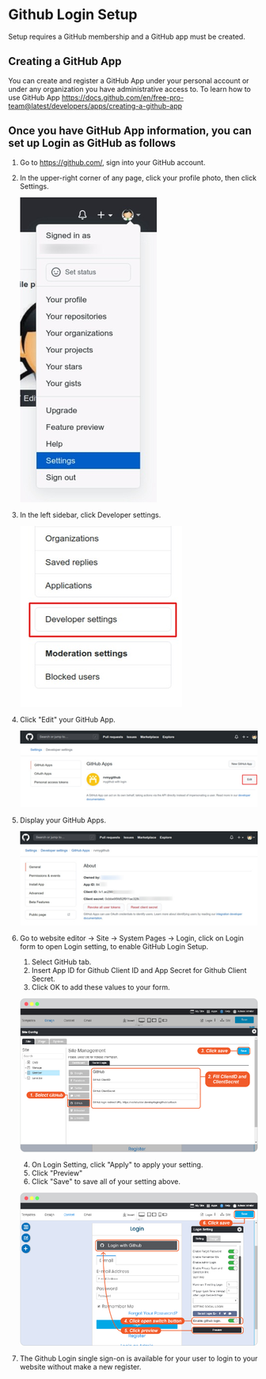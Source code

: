 # Github Login Setup

Setup requires a GitHub membership and a GitHub app must be created.

## Creating a GitHub App

You can create and register a GitHub App under your personal account or under any organization you have administrative access to.
To learn how to use GitHub App <https://docs.github.com/en/free-pro-team@latest/developers/apps/creating-a-github-app>

## Once you have GitHub App information, you can set up Login as GitHub as follows

1. Go to <https://github.com/>, sign into your GitHub account.

2. In the upper-right corner of any page, click your profile photo, then click Settings.

    ![image](images/login_social_github/github_01.jpg)

3. In the left sidebar, click Developer settings.

    ![image](images/login_social_github/github_02.jpg)

4. Click "Edit" your GitHub App.

    ![image](images/login_social_github/github_03.jpg)

5. Display your GitHub Apps.

    ![image](images/login_social_github/github_04.jpg)

6. Go to website editor -> Site -> System Pages -> Login, click on Login form to open Login setting, to enable GitHub Login Setup.

   1. Select GitHub tab.
   2. Insert App ID for Github Client ID and App Secret for Github Client Secret.
   3. Click OK to add these values to your form.

    ![image](images/login_social_github/github_login_config_01.jpg)

   4. On Login Setting, click "Apply" to apply your setting.
   5. Click "Preview"
   6. Click "Save" to save all of your setting above.

    ![image](images/login_social_github/github_login_config_02.jpg)

7. The Github Login single sign-on is available for your user to login to your website without make a new register.
